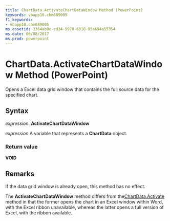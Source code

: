 ```yaml
---
title: ChartData.ActivateChartDataWindow Method (PowerPoint)
keywords: vbapp10.chm689005
f1_keywords:
- vbapp10.chm689005
ms.assetid: 3364ab9c-ed34-5970-6318-95a694a55354
ms.date: 06/08/2017
ms.prod: powerpoint
---
```



# ChartData.ActivateChartDataWindow Method (PowerPoint)

Opens a Excel data grid window that contains the full source data for the specified chart.


## Syntax

 _expression_. **ActivateChartDataWindow**

 _expression_ A variable that represents a **ChartData** object.


### Return value

 **VOID**


## Remarks

If the data grid window is already open, this method has no effect.

The **ActivateChartDataWindow** method differs from the[ChartData.Activate](chartdata-activate-method-powerpoint.md) method in that the former opens the chart in an Excel window within Word, with the Excel ribbon unavailable, whereas the latter opens a full version of Excel, with the ribbon available.


